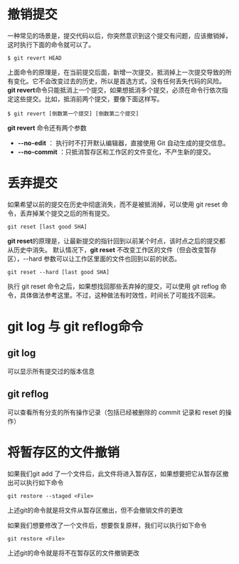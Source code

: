 # 撤销提交
一种常见的场景是，提交代码以后，你突然意识到这个提交有问题，应该撤销掉，这时执行下面的命令就可以了。
```text
$ git revert HEAD
```
上面命令的原理是，在当前提交后面，新增一次提交，抵消掉上一次提交导致的所有变化。它不会改变过去的历史，所以是首选方式，没有任何丢失代码的风险。
**git revert**命令只能抵消上一个提交，如果想抵消多个提交，必须在命令行依次指定这些提交。比如，抵消前两个提交，要像下面这样写。
```text
$ git revert [倒数第一个提交] [倒数第二个提交]
```

**git revert** 命令还有两个参数
* **--no-edit** ： 执行时不打开默认编辑器，直接使用 Git 自动生成的提交信息。
* **--no-commit** ：只抵消暂存区和工作区的文件变化，不产生新的提交。

# 丢弃提交
如果希望以前的提交在历史中彻底消失，而不是被抵消掉，可以使用 git reset 命令，丢弃掉某个提交之后的所有提交。
```text
git reset [last good SHA]
```
**git reset**的原理是，让最新提交的指针回到以前某个时点，该时点之后的提交都从历史中消失。
默认情况下，**git reset** 不改变工作区的文件（但会改变暂存区），--hard 参数可以让工作区里面的文件也回到以前的状态。
```text
git reset --hard [last good SHA]
```
执行 git reset 命令之后，如果想找回那些丢弃掉的提交，可以使用 git reflog 命令，具体做法参考这里。不过，这种做法有时效性，时间长了可能找不回来。



# git log 与 git reflog命令
## git log
可以显示所有提交过的版本信息
## git reflog
可以查看所有分支的所有操作记录（包括已经被删除的 commit 记录和 reset 的操作）





# 将暂存区的文件撤销
如果我们git add <File>了一个文件后，此文件将进入暂存区，如果想要把它从暂存区撤出可以执行如下命令
```text
git restore --staged <File> 
```
上述git的命令就是将文件从暂存区撤出，但不会撤销文件的更改

如果我们想要修改了一个文件后，想要恢复原样，我们可以执行如下命令
```text
git restore <File>
```
上述git的命令就是将不在暂存区的文件撤销更改

